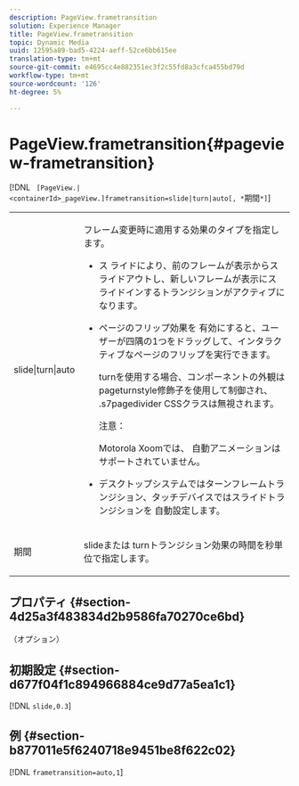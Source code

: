 ```yaml
---
description: PageView.frametransition
solution: Experience Manager
title: PageView.frametransition
topic: Dynamic Media
uuid: 12595a89-bad5-4224-aeff-52ce6bb615ee
translation-type: tm+mt
source-git-commit: e4695cc4e882351ec3f2c55fd8a3cfca455bd79d
workflow-type: tm+mt
source-wordcount: '126'
ht-degree: 5%

---
```



# PageView.frametransition{#pageview-frametransition}

[!DNL ` [PageView.|<containerId>_pageView.]frametransition=slide|turn|auto[, *`期間`*]`]

<table id="table_625D0EEDA21B46FEA3F5CF7DDF769B50"> 
 <tbody> 
  <tr> 
   <td colname="col1"> <p> <span class="codeph"> slide|turn|auto</span> </p> </td> 
   <td colname="col2"> <p> フレーム変更時に適用する効果のタイプを指定します。 </p> <p> 
     <ul id="ul_4224B7C2722A4185A8BD48703D019AA1"> 
      <li id="li_8482037F8E1C4F11A84DF51790A073FE"> <p><span class="codeph"> ス</span> ライドにより、前のフレームが表示からスライドアウトし、新しいフレームが表示にスライドインするトランジションがアクティブになります。 </p> </li> 
      <li id="li_CE9A99564DF348D0A76AB2A5945155A5"> <p><span class="codeph"> ページのフリップ効果を</span> 有効にすると、ユーザーが四隅の1つをドラッグして、インタラクティブなページのフリップを実行できます。 </p> <p><span class="codeph"> turn</span>を使用する場合、コンポーネントの外観は<span class="codeph"> pageturnstyle</span>修飾子を使用して制御され、<span class="codeph"> .s7pagedivider</span> CSSクラスは無視されます。 </p> <p>注意：  <p><span class="codeph"> Motorola Xoomでは、</span> 自動アニメーションはサポートされていません。 </p> </p> </li> 
      <li id="li_79F85B0429CD4B389399FB3823FE767F"> <p> <span class="codeph"> デスクトップシステムではターンフレームトランジション、タッチデバイスではスライドトランジションを</span> 自動設定します。 </p> </li> 
     </ul> </p> </td> 
  </tr> 
  <tr> 
   <td colname="col1"> <p><span class="codeph"><span class="varname"> 期間</span></span> </p> </td> 
   <td colname="col2"> <p><span class="codeph"> slide</span>または<span class="codeph"> turn</span>トランジション効果の時間を秒単位で指定します。 </p> </td> 
  </tr> 
 </tbody> 
</table>

## プロパティ {#section-4d25a3f483834d2b9586fa70270ce6bd}

（オプション）

## 初期設定 {#section-d677f04f1c894966884ce9d77a5ea1c1}

[!DNL `slide,0.3`]

## 例 {#section-b877011e5f6240718e9451be8f622c02}

[!DNL `frametransition=auto,1`]
